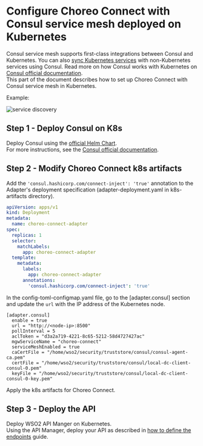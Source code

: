 # Configure Choreo Connect with Consul service mesh deployed on Kubernetes
Consul service mesh supports first-class integrations between Consul and Kubernetes.
You can also [sync Kubernetes services](https://www.consul.io/docs/k8s/service-sync) with non-Kubernetes services using Consul.
Read more on how Consul works with Kubernetes on [Consul official documentation](https://www.consul.io/docs/k8s). <br>
This part of the document describes how to set up Choreo Connect with Consul service mesh in Kubernetes.<br>

Example:

![service discovery]({{base_path}}/assets/img/deploy/consul-reference-k8s.png)

## Step 1 - Deploy Consul on K8s
Deploy Consul using the [official Helm Chart](https://helm.releases.hashicorp.com/).<br>
For more instructions, see the [Consul official documentation](https://www.consul.io/docs/k8s).
## Step 2 - Modify Choreo Connect k8s artifacts 
Add the `'consul.hashicorp.com/connect-inject': 'true'` annotation to the Adapter's deployment specification (adapter-deployment.yaml in k8s-artifacts directory). 
```yaml
apiVersion: apps/v1
kind: Deployment
metadata:
  name: choreo-connect-adapter
spec:
  replicas: 1
  selector:
    matchLabels:
      app: choreo-connect-adapter
  template:
    metadata:
      labels:
        app: choreo-connect-adapter
      annotations:
        'consul.hashicorp.com/connect-inject': 'true'
```
In the config-toml-configmap.yaml file, go to the \[adapter.consul] section and update the `url` with the IP address of the Kubernetes node.
<!-- TODO  How to find the node-ip? -->
<!-- TODO  How to find the acl token? -->
<!-- TODO  How to find the initial certs? -->
```
[adapter.consul]
  enable = true
  url = "http://<node-ip>:8500"
  pollInterval = 5
  aclToken = "d3a2a719-4221-8c65-5212-58d4727427ac"
  mgwServiceName = "choreo-connect"
  serviceMeshEnabled = true
  caCertFile = "/home/wso2/security/truststore/consul/consul-agent-ca.pem"
  certFile = "/home/wso2/security/truststore/consul/local-dc-client-consul-0.pem"
  keyFile = "/home/wso2/security/truststore/consul/local-dc-client-consul-0-key.pem"
```
Apply the k8s artifacts for Choreo Connect.

## Step 3 - Deploy the API
Deploy WSO2 API Manger on Kubernetes.<br>
Using the API Manager, deploy your API as described in [how to define the endpoints]({{base_path}}/deploy-and-publish/deploy-on-gateway/choreo-connect/service-discovery/service-discovery-overview/#how-to-define-the-endpoints) guide.
